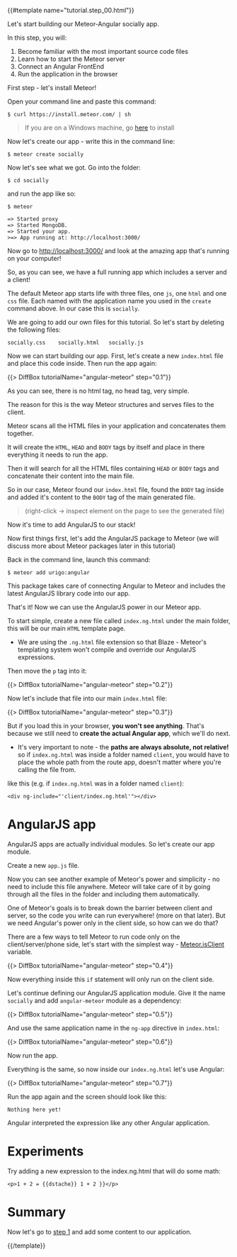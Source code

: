{{#template name="tutorial.step_00.html"}}

Let's start building our Meteor-Angular socially app.

In this step, you will:

1. Become familiar with the most important source code files
2. Learn how to start the Meteor server
3. Connect an Angular FrontEnd
4. Run the application in the browser

First step - let's install Meteor!

Open your command line and paste this command:

    $ curl https://install.meteor.com/ | sh

> If you are on a Windows machine, go [here](https://www.meteor.com/install) to install

Now let's create our app - write this in the command line:

    $ meteor create socially

Now let's see what we got. Go into the folder:

    $ cd socially

and run the app like so:

    $ meteor

    => Started proxy
    => Started MongoDB.
    => Started your app.
    >=> App running at: http://localhost:3000/

Now go to [http://localhost:3000/](http://localhost:3000/)
and look at the amazing app that's running on your computer!

So, as you can see, we have a full running app which includes a server and a client!

The default Meteor app starts life with three files, one `js`, one `html` and one `css` file. Each named with the application name you used in the `create` command above. In our case this is `socially`.

We are going to add our own files for this tutorial. So let's start by deleting the following files:

    socially.css	socially.html	socially.js

Now we can start building our app.
First, let's create a new `index.html` file and place this code inside. Then run the app again:

{{> DiffBox tutorialName="angular-meteor" step="0.1"}}

As you can see, there is no html tag, no head tag, very simple.


The reason for this is the way Meteor structures and serves files to the client.

Meteor scans all the HTML files in your application and concatenates them together.

It will create the `HTML`, `HEAD` and `BODY` tags by itself and place in there everything it needs to run the app.

Then it will search for all the HTML files containing `HEAD` or `BODY` tags and concatenate their content into the main file.



So in our case, Meteor found our `index.html` file, found the `BODY` tag inside and added it's content to the `BODY` tag of the main generated file.

> (right-click -> inspect element on the page to see the generated file)



Now it's time to add AngularJS to our stack!

Now first things first, let's add the AngularJS package to Meteor (we will discuss more about Meteor packages later in this tutorial)



Back in the command line, launch this command:

    $ meteor add urigo:angular

This package takes care of connecting Angular to Meteor and includes the latest AngularJS library code into our app.

That's it! Now we can use the AngularJS power in our Meteor app.

To start simple, create a new file called `index.ng.html` under the main folder, this will be our main `HTML` template page.

* We are using the `.ng.html` file extension so that Blaze - Meteor's templating system won't compile and override our AngularJS expressions.

Then move the `p` tag into it:

{{> DiffBox tutorialName="angular-meteor" step="0.2"}}

Now let's include that file into our main `index.html` file:

{{> DiffBox tutorialName="angular-meteor" step="0.3"}}

But if you load this in your browser, **you won't see anything**. That's because we still need to **create the actual Angular app**, which we'll do next.

* It's very important to note - the **paths are always absolute, not relative!**  so if `index.ng.html` was inside a folder named `client`, you would have to place the whole path from the route app, doesn't matter where you're calling the file from.

like this (e.g. if `index.ng.html` was in a folder named `client`):

    <div ng-include="'client/index.ng.html'"></div>

# AngularJS app

AngularJS apps are actually individual modules. So let's create our app module.

Create a new `app.js` file.

Now you can see another example of Meteor's power and simplicity - no need to include this file anywhere. Meteor will take care of it by going through all the files in the folder and including them automatically.

One of Meteor's goals is to break down the barrier between client and server, so the code you write can run everywhere! (more on that later).
But we need Angular's power only in the client side, so how can we do that?

There are a few ways to tell Meteor to run code only on the client/server/phone side, let's start with the simplest way - [Meteor.isClient](http://docs.meteor.com/#/full/meteor_isserver) variable.

{{> DiffBox tutorialName="angular-meteor" step="0.4"}}

Now everything inside this `if` statement will only run on the client side.

Let's continue defining our AngularJS application module. Give it the name `socially` and add `angular-meteor` module as a dependency:

{{> DiffBox tutorialName="angular-meteor" step="0.5"}}

And use the same application name in the `ng-app` directive in `index.html`:

{{> DiffBox tutorialName="angular-meteor" step="0.6"}}

Now run the app.

Everything is the same, so now inside our `index.ng.html` let's use Angular:

{{> DiffBox tutorialName="angular-meteor" step="0.7"}}

Run the app again and the screen should look like this:

    Nothing here yet!

Angular interpreted the expression like any other Angular application.

# Experiments
Try adding a new expression to the index.ng.html that will do some math:

    <p>1 + 2 = {{dstache}} 1 + 2 }}</p>

# Summary
Now let's go to [step 1](/tutorial/step_01) and add some content to our application.

{{/template}}